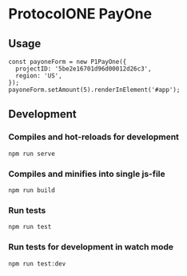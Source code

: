 # ProtocolONE PayOne

## Usage
```
const payoneForm = new P1PayOne({
  projectID: '5be2e16701d96d00012d26c3',
  region: 'US',
});
payoneForm.setAmount(5).renderInElement('#app');
```

## Development

### Compiles and hot-reloads for development
```
npm run serve
```

### Compiles and minifies into single js-file
```
npm run build
```

### Run tests
```
npm run test
```

### Run tests for development in watch mode 
```
npm run test:dev
```
